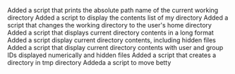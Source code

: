 Added a script that prints the absolute path name of the current working directory
Added a script to display the contents list of my directory
Added a script that changes the working directory to the user's home directory
Added a script that displays current directory contents in a long format
Added a script display current directory contents, including hidden files
Added a script that display current directory contents with user and group IDs displayed numerically and hidden files
Added a script that creates a directory in tmp directory
Addeda a script to move betty
